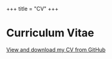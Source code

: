 +++
title = "CV"
+++

# Curriculum Vitae

[View and download my CV from GitHub](https://github.com/SLAC-Gamma-Rays/MariaDainotti.github.io/blob/main/_assets/CV-15-July-2024_FINAL.pdf)
